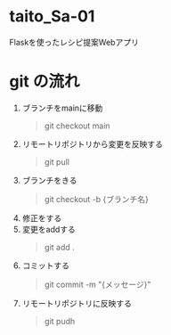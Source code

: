 # taito_Sa-01
Flaskを使ったレシピ提案Webアプリ

# git の流れ
1. ブランチをmainに移動
    > git checkout main
1. リモートリポジトリから変更を反映する
    > git pull
1. ブランチをきる
    > git checkout -b {ブランチ名}
2. 修正をする
3. 変更をaddする
    > git add .
4. コミットする
    > git commit -m "{メッセージ}"
5. リモートリポジトリに反映する
    > git pudh
